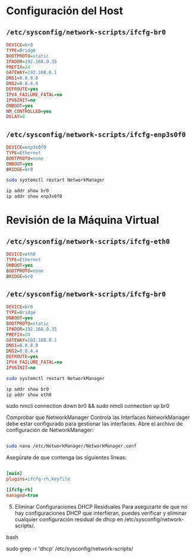 
# Configuración del Host

## `/etc/sysconfig/network-scripts/ifcfg-br0`

```ini
DEVICE=br0
TYPE=Bridge
BOOTPROTO=static
IPADDR=192.168.0.35
PREFIX=24
GATEWAY=192.168.0.1
DNS1=8.8.8.8
DNS2=8.8.4.4
DEFROUTE=yes
IPV4_FAILURE_FATAL=no
IPV6INIT=no
ONBOOT=yes
NM_CONTROLLED=yes
DELAY=0
```

## `/etc/sysconfig/network-scripts/ifcfg-enp3s0f0`

```ini
DEVICE=enp3s0f0
TYPE=Ethernet
BOOTPROTO=none
ONBOOT=yes
BRIDGE=br0
```

```bash
sudo systemctl restart NetworkManager
```

```bash
ip addr show br0
ip addr show enp3s0f0
```

# Revisión de la Máquina Virtual


## `/etc/sysconfig/network-scripts/ifcfg-eth0` 

```ini
DEVICE=eth0
TYPE=Ethernet
ONBOOT=yes
BOOTPROTO=none
BRIDGE=br0  
```

## `/etc/sysconfig/network-scripts/ifcfg-br0`


```ini
DEVICE=br0
TYPE=Bridge
ONBOOT=yes
BOOTPROTO=static
IPADDR=192.168.0.35
PREFIX=24
GATEWAY=192.168.0.1
DNS1=8.8.8.8
DNS2=8.8.4.4
DEFROUTE=yes
IPV4_FAILURE_FATAL=no
IPV6INIT=no
```

```bash
sudo systemctl restart NetworkManager
```

```bash
ip addr show br0
ip addr show eth0
```

sudo nmcli connection down br0 && sudo nmcli connection up br0




Comprobar que NetworkManager Controla las Interfaces
NetworkManager debe estar configurado para gestionar las interfaces. Abre el archivo de configuración de NetworkManager:

```bash

sudo nano /etc/NetworkManager/NetworkManager.conf
```
Asegúrate de que contenga las siguientes líneas:

```ini

[main]
plugins=ifcfg-rh,keyfile

[ifcfg-rh]
managed=true
```

5. Eliminar Configuraciones DHCP Residuales
Para asegurarte de que no hay configuraciones DHCP que interfieran, puedes verificar y eliminar cualquier configuración residual de dhcp en /etc/sysconfig/network-scripts/.

bash

sudo grep -r 'dhcp' /etc/sysconfig/network-scripts/